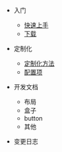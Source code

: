 - 入门

  - [快速上手](./intro/quickstart.md)
  - [下载](./intro/download.md)

- 定制化

  - [定制化方法](ways.md)
  - [配置项](configuration.md)

- 开发文档

  - 布局
  - 盒子
  - button
  - 其他
  
- 变更日志